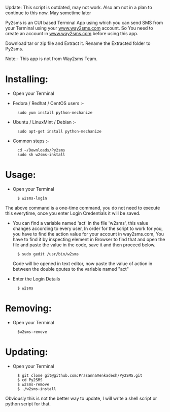 Update: This script is outdated, may not work. Also am not in a plan to continue to this now. May sometime later

Py2sms is an CUI based Terminal App using which you can send SMS from your Terminal using your www.way2sms.com account.
So You need to create an account in www.way2sms.com before using this app.

Download tar or zip file and Extract it. Rename the Extracted folder to Py2sms.

Note:- This app is not from Way2sms Team.


Installing:
===========

* Open your Terminal

* Fedora / Redhat / CentOS users :- 

		sudo yum install python-mechanize

* Ubuntu / LinuxMint / Debian :-

		sudo apt-get install python-mechanize

* Common steps :-

		cd ~/Downloads/Py2sms
		sudo sh w2sms-install

Usage:
======

* Open your Terminal 

		$ w2sms-login
The above command is a one-time command, you do not need to execute this everytime, once you enter Login Credentials it will be saved.

* You can find a variable named 'act' in the file 'w2sms', this value changes according to every user, In order for the script to work for you, you have to find the action value for your account in way2sms.com, You have to find it by inspecting element in Browser to find that and open the file and paste the value in the code, save it and then proceed below.

		$ sudo gedit /usr/bin/w2sms
	
	Code will be opened in text editor, now paste the value of action in between the double qoutes to the variable named "act"

* Enter the Login Details

		$ w2sms


Removing:
=========

* Open your Terminal

		$w2sms-remove


Updating:
=========

* Open your Terminal

		$ git clone git@github.com:PrasannaVenkadesh/Py2SMS.git
		$ cd Py2SMS
		$ w2sms-remove
		$ ./w2sms-install

Obviously this is not the better way to update, I will write a shell script or python script for that.
